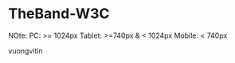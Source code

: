 # TheBand-W3C
NOte:
    PC: >= 1024px
    Tablet: >=740px & < 1024px
    Mobile: < 740px






vuongvitin
